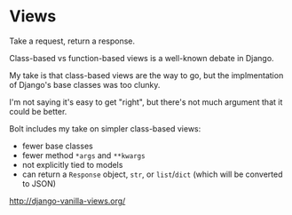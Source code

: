# Views

Take a request, return a response.

Class-based vs function-based views is a well-known debate in Django.

My take is that class-based views are the way to go,
but the implmentation of Django's base classes was too clunky.

I'm not saying it's easy to get "right",
but there's not much argument that it could be better.

Bolt includes my take on simpler class-based views:

- fewer base classes
- fewer method `*args` and `**kwargs`
- not explicitly tied to models
- can return a `Response` object, `str`, or `list`/`dict` (which will be converted to JSON)

http://django-vanilla-views.org/
